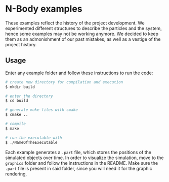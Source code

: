 # N-Body examples 
These examples reflect the history of the project development. We experimented different structures to describe the particles and the system, hence some examples may not be working anymore. We decided to keep them as an admonishment of our past mistakes, as well as a vestige of the project history. 

## Usage
Enter any example folder and follow these instructions to run the code:

``` bash
# create new directory for compilation and execution
$ mkdir build

# enter the directory
$ cd build

# generate make files with cmake 
$ cmake ..

# compile
$ make

# run the executable with
$ ./NameOfTheExecutable
```

Each example generates a `.part` file, which stores the positions of the simulated objects over time.
In order to visualize the simulation, move to the `graphics` folder and follow the instructions in the README. 
Make sure the `.part` file is present in said folder, since you will need it for the graphic rendering,